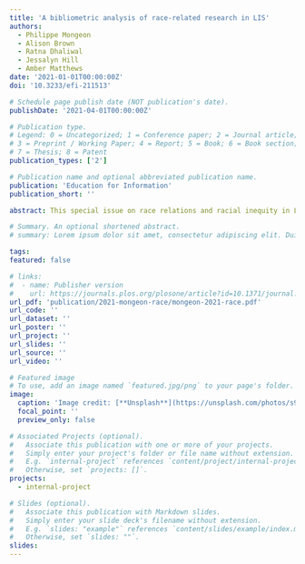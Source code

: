 ```yaml
---
title: 'A bibliometric analysis of race-related research in LIS'
authors:
  - Philippe Mongeon
  - Alison Brown
  - Ratna Dhaliwal
  - Jessalyn Hill
  - Amber Matthews
date: '2021-01-01T00:00:00Z'
doi: '10.3233/efi-211513'

# Schedule page publish date (NOT publication's date).
publishDate: '2021-04-01T00:00:00Z'

# Publication type.
# Legend: 0 = Uncategorized; 1 = Conference paper; 2 = Journal article;
# 3 = Preprint / Working Paper; 4 = Report; 5 = Book; 6 = Book section;
# 7 = Thesis; 8 = Patent
publication_types: ['2']

# Publication name and optional abbreviated publication name.
publication: 'Education for Information'
publication_short: ''

abstract: This special issue on race relations and racial inequity in Library and Information Science (LIS) is a response to a recent wave of advocacy, activism, and protests. Its explicit purpose is to address the lack of research on race and inequity within our field. The purpose of this contribution to the issue is to substantiate that statement by performing a bibliometric analysis of the last 40 years of LIS scholarship to quantify the amount of attention given to race and racial inequality over that period. We find that despite an important increase in BIPOC-related research in LIS, the numbers remain quite low with approximately 2% of LIS publications containing terms related to racial inequality and BIPOC communities, and this research also tends to be less cited than the average LIS papers in the same area. We also find that this research is present in several areas of the field, although unevenly distributed across them. The trends presented in this paper may help when discussing sensitive issues regarding systematic discrimination, help create and sustain momentum towards change, and address the persistent lack of diverse perspectives and approaches across LIS scholarship and practice.

# Summary. An optional shortened abstract.
# summary: Lorem ipsum dolor sit amet, consectetur adipiscing elit. Duis posuere tellus ac convallis placerat. Proin tincidunt magna sed ex sollicitudin condimentum.

tags:
featured: false

# links:
#  - name: Publisher version
#    url: https://journals.plos.org/plosone/article?id=10.1371/journal.pone.0127502
url_pdf: 'publication/2021-mongeon-race/mongeon-2021-race.pdf'
url_code: ''
url_dataset: ''
url_poster: ''
url_project: ''
url_slides: ''
url_source: ''
url_video: ''

# Featured image
# To use, add an image named `featured.jpg/png` to your page's folder.
image:
  caption: 'Image credit: [**Unsplash**](https://unsplash.com/photos/s9CC2SKySJM)'
  focal_point: ''
  preview_only: false

# Associated Projects (optional).
#   Associate this publication with one or more of your projects.
#   Simply enter your project's folder or file name without extension.
#   E.g. `internal-project` references `content/project/internal-project/index.md`.
#   Otherwise, set `projects: []`.
projects:
  - internal-project

# Slides (optional).
#   Associate this publication with Markdown slides.
#   Simply enter your slide deck's filename without extension.
#   E.g. `slides: "example"` references `content/slides/example/index.md`.
#   Otherwise, set `slides: ""`.
slides:
---
```


